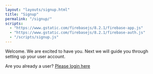 ```yaml
---
layout: "layouts/signup.html"
title: "Signup"
permalink: "/signup/"
scripts:
  - "https://www.gstatic.com/firebasejs/8.2.1/firebase-app.js"
  - "https://www.gstatic.com/firebasejs/8.2.1/firebase-auth.js"
  - "/scripts/signup.js"
---
```


Welcome. We are excited to have you. Next we will guide you through setting up your user account.

Are you already a user? [Please login here](/login)
